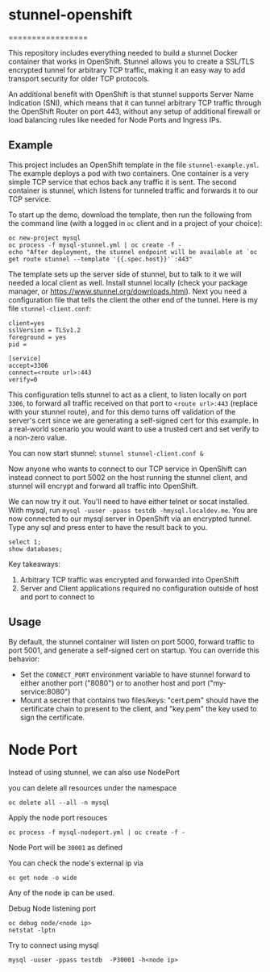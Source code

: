 # stunnel-openshift
=================

This repository includes everything needed to build a stunnel Docker container 
that works in OpenShift. Stunnel allows you to create a SSL/TLS encrypted 
tunnel for arbitrary TCP traffic, making it an easy way to add transport 
security for older TCP protocols.

An additional benefit with OpenShift is that stunnel supports Server Name 
Indication (SNI), which means that it can tunnel arbitrary TCP traffic through
the OpenShift Router on port 443, without any setup of additional firewall or
load balancing rules like needed for Node Ports and Ingress IPs.

Example
-------

This project includes an OpenShift template in the file `stunnel-example.yml`.
The example deploys a pod with two containers. One container is a very simple
TCP service that echos back any traffic it is sent. The second container is 
stunnel, which listens for tunneled traffic and forwards it to our TCP service.

To start up the demo, download the template, then run the following from the 
command line (with a logged in `oc` client and in a project of your choice):

```
oc new-project mysql
oc process -f mysql-stunnel.yml | oc create -f -
echo "After deployment, the stunnel endpoint will be available at `oc get route stunnel --template '{{.spec.host}}'`:443"
```


The template sets up the server side of stunnel, but to talk to it we will 
needed a local client as well. Install stunnel locally (check your package 
manager, or https://www.stunnel.org/downloads.html). Next you need a 
configuration file that tells the client the other end of the tunnel. Here is 
my file `stunnel-client.conf`:

```
client=yes
sslVersion = TLSv1.2
foreground = yes
pid = 

[service]
accept=3306
connect=<route url>:443
verify=0
```

This configuration tells stunnel to act as a client, to listen locally on port 
`3306`, to forward all traffic received on that port to 
`<route url>:443` (replace with your stunnel route), 
and for this demo turns off validation of the server's cert since we are 
generating a self-signed cert for this example. In a real-world scenario you 
would want to use a trusted cert and set verify to a non-zero value.

You can now start stunnel: `stunnel stunnel-client.conf &`

Now anyone who wants to connect to our TCP service in OpenShift can instead 
connect to port 5002 on the host running the stunnel client, and stunnel will
encrypt and forward all traffic into OpenShift.

We can now try it out. You'll need to have either telnet or socat installed. 
With mysql, run `mysql -uuser -ppass testdb -hmysql.localdev.me`. You are now connected to our mysql 
server in OpenShift via an encrypted tunnel. Type any sql and press enter
to have the result back to you.
```
select 1;
show databases;
```

Key takeaways:

1. Arbitrary TCP traffic was encrypted and forwarded into OpenShift
2. Server and Client applications required no configuration outside of host and
   port to connect to
   
Usage
-----

By default, the stunnel container will listen on port 5000, forward traffic to 
port 5001, and generate a self-signed cert on startup. You can override this 
behavior:

* Set the `CONNECT_PORT` environment variable to have stunnel forward to either 
  another port ("8080") or to another host and port ("my-service:8080")
* Mount a secret that contains two files/keys: "cert.pem" should have the 
  certificate chain to present to the client, and "key.pem" the key used to
  sign the certificate.

# Node Port
Instead of using stunnel, we can also use NodePort

you can delete all resources under the namespace
```
oc delete all --all -n mysql
```

Apply the node port resouces
```
oc process -f mysql-nodeport.yml | oc create -f -
```
Node Port will be `30001` as defined

You can check the node's external ip via
```
oc get node -o wide
```

Any of the node ip can be used.

Debug Node listening port
```
oc debug node/<node ip>
netstat -lptn
```


Try to connect using mysql
```
mysql -uuser -ppass testdb  -P30001 -h<node ip>
```